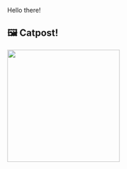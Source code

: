 Hello there!



## 🖼️ Catpost!

<sub>
    <img src="https://cdn2.thecatapi.com/images/b40.jpg" height="256">
</sub>

